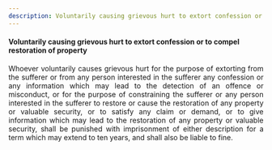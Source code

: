 ```yaml
---
description: Voluntarily causing grievous hurt to extort confession or to compel restoration of property
---
```


#### Voluntarily causing grievous hurt to extort confession or to compel restoration of property
<div style="text-align: justify">

Whoever voluntarily causes grievous hurt for the purpose of extorting from the sufferer or from any person interested in the sufferer any confession or any information which may lead to the detection of an offence or misconduct, or for the purpose of constraining the sufferer or any person interested in the sufferer to restore or cause the restoration of any property or valuable security, or to satisfy any claim or demand, or to give information which may lead to the restoration of any property or valuable security, shall be punished with imprisonment of either description for a term which may extend to ten years, and shall also be liable to fine.

</div>
